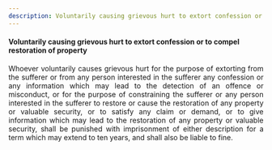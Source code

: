 ```yaml
---
description: Voluntarily causing grievous hurt to extort confession or to compel restoration of property
---
```


#### Voluntarily causing grievous hurt to extort confession or to compel restoration of property
<div style="text-align: justify">

Whoever voluntarily causes grievous hurt for the purpose of extorting from the sufferer or from any person interested in the sufferer any confession or any information which may lead to the detection of an offence or misconduct, or for the purpose of constraining the sufferer or any person interested in the sufferer to restore or cause the restoration of any property or valuable security, or to satisfy any claim or demand, or to give information which may lead to the restoration of any property or valuable security, shall be punished with imprisonment of either description for a term which may extend to ten years, and shall also be liable to fine.

</div>
